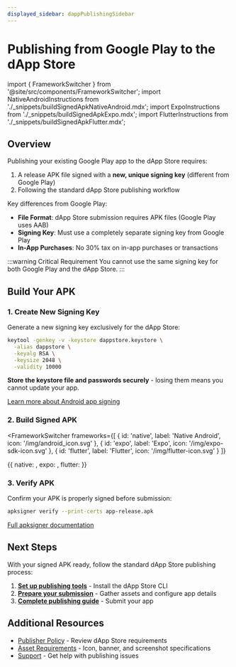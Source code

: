 ```yaml
---
displayed_sidebar: dappPublishingSidebar
---
```


# Publishing from Google Play to the dApp Store

import { FrameworkSwitcher } from '@site/src/components/FrameworkSwitcher';
import NativeAndroidInstructions from './_snippets/buildSignedApkNativeAndroid.mdx';
import ExpoInstructions from './_snippets/buildSignedApkExpo.mdx';
import FlutterInstructions from './_snippets/buildSignedApkFlutter.mdx';

## Overview

Publishing your existing Google Play app to the dApp Store requires:
1. A release APK file signed with a **new, unique signing key** (different from Google Play)
2. Following the standard dApp Store publishing workflow

Key differences from Google Play:
- **File Format**: dApp Store submission requires APK files (Google Play uses AAB)
- **Signing Key**: Must use a completely separate signing key from Google Play
- **In-App Purchases**: No 30% tax on in-app purchases or transactions

:::warning Critical Requirement
You cannot use the same signing key for both Google Play and the dApp Store.
:::

## Build Your APK

### 1. Create New Signing Key
Generate a new signing key exclusively for the dApp Store:

```bash
keytool -genkey -v -keystore dappstore.keystore \
  -alias dappstore \
  -keyalg RSA \
  -keysize 2048 \
  -validity 10000
```

**Store the keystore file and passwords securely** - losing them means you cannot update your app.

[Learn more about Android app signing](https://developer.android.com/studio/publish/app-signing)

### 2. Build Signed APK

<FrameworkSwitcher
  frameworks={[
    { id: 'native', label: 'Native Android', icon: '/img/android_icon.svg' },
    { id: 'expo', label: 'Expo', icon: '/img/expo-sdk-icon.svg' },
    { id: 'flutter', label: 'Flutter', icon: '/img/flutter-icon.svg' }
  ]}
>
  {{
    native: <NativeAndroidInstructions />,
    expo: <ExpoInstructions />,
    flutter: <FlutterInstructions />
  }}
</FrameworkSwitcher>

### 3. Verify APK
Confirm your APK is properly signed before submission:

```bash
apksigner verify --print-certs app-release.apk
```

[Full apksigner documentation](https://developer.android.com/studio/command-line/apksigner#usage-verify)

## Next Steps

With your signed APK ready, follow the standard dApp Store publishing process:

1. **[Set up publishing tools](/dapp-publishing/setup)** - Install the dApp Store CLI
2. **[Prepare your submission](/dapp-publishing/prepare)** - Gather assets and configure app details  
3. **[Complete publishing guide](/dapp-publishing/overview)** - Submit your app

## Additional Resources

- [Publisher Policy](/dapp-publishing/publisher-policy) - Review dApp Store requirements
- [Asset Requirements](/dapp-publishing/prepare#asset-requirements) - Icon, banner, and screenshot specifications
- [Support](/dapp-publishing/support) - Get help with publishing issues
